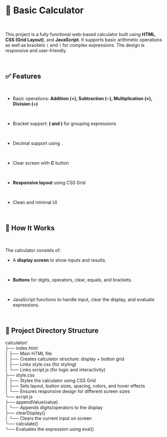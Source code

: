 # 🧮 Basic Calculator
<br>

This project is a fully functional web-based calculator built using **HTML**, **CSS (Grid Layout)**, and **JavaScript**. It supports basic arithmetic operations as well as brackets `(` and `)` for complex expressions. The design is responsive and user-friendly.

<br>

## ✅ Features
<br>



- Basic operations: **Addition (+), Subtraction (−), Multiplication (×), Division (÷)**
<br>

- Bracket support: **( and )** for grouping expressions
<br>

- Decimal support using `.`
<br>

- Clear screen with **C** button
<br>

- **Responsive layout** using CSS Grid
<br>

- Clean and minimal UI
<br>




## 🧠 How It Works

<br>

The calculator consists of:
<br>

- A **display screen** to show inputs and results.
<br>

- **Buttons** for digits, operators, clear, equals, and brackets.
<br>

- JavaScript functions to handle input, clear the display, and evaluate expressions.
<br>



## 📁 Project Directory Structure

calculator/<br>
├── index.html<br>
│   ├── Main HTML file<br>
│   ├── Creates calculator structure: display + button grid<br>
│   ├── Links style.css (for styling)<br>
│   └── Links script.js (for logic and interactivity)<br>
├── style.css<br>
│   ├── Styles the calculator using CSS Grid<br>
│   ├── Sets layout, button sizes, spacing, colors, and hover effects<br>
│   └── Ensures responsive design for different screen sizes<br>
└── script.js<br>
    ├── appendValue(value)<br>
    │   └── Appends digits/operators to the display<br>
    ├── clearDisplay()<br>
    │   └── Clears the current input on screen<br>
    └── calculate()<br>
        └── Evaluates the expression using eval()<br>


